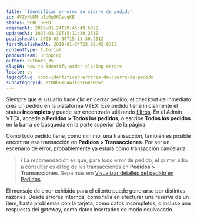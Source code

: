 ```yaml
---
title: 'Identificar errores de cierre de pedido'
id: 4VZvHbDMfuIo0gO6OscgKE
status: PUBLISHED
createdAt: 2019-01-24T20:45:49.682Z
updatedAt: 2023-03-30T15:11:30.251Z
publishedAt: 2023-03-30T15:11:30.251Z
firstPublishedAt: 2019-01-24T22:02:42.931Z
contentType: tutorial
productTeam: Shopping
author: authors_35
slugEN: how-to-identify-order-closing-errors
locale: es
legacySlug: como-identificar-errores-de-cierre-de-pedido
subcategoryId: 2t00bBkcAwIkgSCGKsMOwY
---
```


Siempre que el usuario hace clic en cerrar pedido, el checkout de inmediato crea un pedido en la plataforma VTEX. Ese pedido tiene inicialmente el status **incompleto** y puede ser encontrado utilizando [filtros](https://help.vtex.com/es/tutorial/filtrar-todos-pedidos--tutorials_192). En el Admin VTEX, accede a **Pedidos > Todos los pedidos**, o escribe **Todos los pedidos** en la barra de búsqueda en la parte superior de la página.

Como todo pedido tiene, como mínimo, una transacción, también es posible encontrar esa transacción en **Pedidos > Transacciones**. Por ser un escenario de error, probablemente ya estará como transacción cancelada.

>ℹ️ La recomendación es que, para todo error de pedido, el primer sitio a consultar es el log de las transacciones en **Pedidos > Transacciones**. Sepa más em [Visualizar detalles del pedido en Pedidos](https://help.vtex.com/es/tutorial/how-to-view-the-orders-details).

El mensaje de error exhibido para el cliente puede generarse por distintas razones. Desde errores internos, como falla en efecturar una reserva de un ítem, hasta problemas con la tarjeta, como datos incompletos, o incluso una respuesta del gateway, como datos insertados de modo equivocado.
